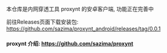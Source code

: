 本仓库是内网穿透工具 proxynt 的安卓客户端, 功能正在完善中
 
前往Releases页面下载安装包: https://github.com/sazima/proxynt_android/releases/tag/0.0.1



#### proxynt 介绍: https://github.com/sazima/proxynt





